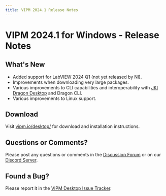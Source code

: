 ```yaml
---
title: VIPM 2024.1 Release Notes
---
```


# VIPM 2024.1 for Windows - Release Notes

## What's New

- Added support for LabVIEW 2024 Q1 (not yet released by NI).
- Improvements when downloading very large packages.
- Various improvements to CLI capabilities and interoperability with [JKI Dragon Desktop](https://dragon.vipm.io) and Dragon CLI.
- Various improvements to Linux support.

## Download

Visit [vipm.io/desktop/](https://www.vipm.io/desktop/) for download and installation instructions.

## Questions or Comments?

Please post any questions or comments in the [Discussion Forum](https://forums.vipm.io) or on our [Discord Server](https://discord.gg/uyXwAz4B63).

## Found a Bug?

Please report it in the [VIPM Desktop Issue Tracker](https://github.com/vipm-io/vipm-desktop-issues).
